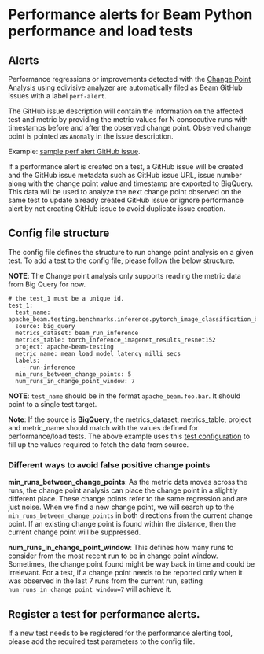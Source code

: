 <!--
    Licensed to the Apache Software Foundation (ASF) under one
    or more contributor license agreements.  See the NOTICE file
    distributed with this work for additional information
    regarding copyright ownership.  The ASF licenses this file
    to you under the Apache License, Version 2.0 (the
    "License"); you may not use this file except in compliance
    with the License.  You may obtain a copy of the License at

      http://www.apache.org/licenses/LICENSE-2.0

    Unless required by applicable law or agreed to in writing,
    software distributed under the License is distributed on an
    "AS IS" BASIS, WITHOUT WARRANTIES OR CONDITIONS OF ANY
    KIND, either express or implied.  See the License for the
    specific language governing permissions and limitations
    under the License.
-->

# Performance alerts for Beam Python performance and load tests


##  Alerts 

Performance regressions or improvements detected with the [Change Point Analysis](https://en.wikipedia.org/wiki/Change_detection) using [edivisive](https://github.com/apache/beam/blob/0a91d139dea4276dc46176c4cdcdfce210fc50c4/.test-infra/jenkins/job_InferenceBenchmarkTests_Python.groovy#L30)
analyzer are automatically filed as Beam GitHub issues with a label `perf-alert`.

The GitHub issue description will contain the information on the affected test and metric by providing the metric values for N consecutive runs with timestamps
before and after the observed change point. Observed change point is pointed as `Anomaly` in the issue description.

Example: [sample perf alert GitHub issue](https://github.com/AnandInguva/beam/issues/83).

If a performance alert is created on a test, a GitHub issue will be created and the GitHub issue metadata such as GitHub issue
URL, issue number along with the change point value and timestamp are exported to BigQuery. This data will be used to analyze the next change point observed on the same test to
update already created GitHub issue or ignore performance alert by not creating GitHub issue to avoid duplicate issue creation.

##  Config file structure 
The config file defines the structure to run change point analysis on a given test. To add a test to the config file,
please follow the below structure.

**NOTE**: The Change point analysis only supports reading the metric data from Big Query for now.

```
# the test_1 must be a unique id.
test_1:
  test_name: apache_beam.testing.benchmarks.inference.pytorch_image_classification_benchmarks
  source: big_query
  metrics_dataset: beam_run_inference
  metrics_table: torch_inference_imagenet_results_resnet152
  project: apache-beam-testing
  metric_name: mean_load_model_latency_milli_secs
  labels:
    - run-inference
  min_runs_between_change_points: 5
  num_runs_in_change_point_window: 7
```

**NOTE**: `test_name` should be in the format `apache_beam.foo.bar`. It should point to a single test target. 

**Note**: If the source is **BigQuery**, the metrics_dataset, metrics_table, project and metric_name should match with the values defined for performance/load tests.
The above example uses this [test configuration](https://github.com/apache/beam/blob/0a91d139dea4276dc46176c4cdcdfce210fc50c4/.test-infra/jenkins/job_InferenceBenchmarkTests_Python.groovy#L30)
to fill up the values required to fetch the data from source.

### Different ways to avoid false positive change points

**min_runs_between_change_points**: As the metric data moves across the runs, the change point analysis can place the
change point in a slightly different place. These change points refer to the same regression and are just noise.
When we find a new change point, we will search up to the `min_runs_between_change_points` in both directions from the
current change point. If an existing change point is found within the distance, then the current change point will be
suppressed.

**num_runs_in_change_point_window**: This defines how many runs to consider from the most recent run to be in change point window.
Sometimes, the change point found might be way back in time and could be irrelevant. For a test, if a change point needs to be
reported only when it was observed in the last 7 runs from the current run,
setting `num_runs_in_change_point_window=7` will achieve it.

##  Register a test for performance alerts. 

If a new test needs to be registered for the performance alerting tool, please add the required test parameters to the
config file.

[//]: # (TODO : Add triaging section)

